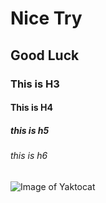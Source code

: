 # Nice Try
## Good Luck
### This is H3
#### This is H4
##### this is h5
###### this is h6
![Image of Yaktocat](https://octodex.github.com/images/mona-the-rivetertocat.png)
